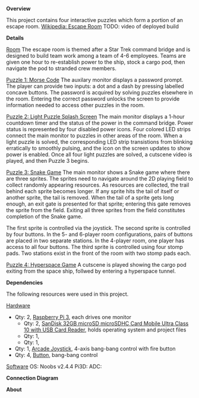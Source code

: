 <b>Overview</b>

This project contains four interactive puzzles which form a portion of an escape room.
<a href="https://en.wikipedia.org/wiki/Escape_room">Wikipedia: Escape Room</a>
TODO: video of deployed build

<b>Details</b>

<u>Room</u>
The escape room is themed after a Star Trek command bridge and is designed to build team work among a team of 4-6 employees.  Teams are given one hour to re-establish power to the ship, stock a cargo pod, then navigate the pod to stranded crew members.

<u>Puzzle 1: Morse Code</u>
The auxilary monitor displays a password prompt.  The player can provide two inputs: a dot and a dash by pressing labelled concave buttons.  The password is acquired by solving puzzles elsewhere in the room.  Entering the correct password unlocks the screen to provide information needed to access other puzzles in the room.

<u>Puzzle 2: Light Puzzle Splash Screen</u>
The main monitor displays a 1-hour countdown timer and the status of the power in the command bridge.  Power status is represented by four disabled power icons.  Four colored LED strips connect the main monitor to puzzles in other areas of the room.  When a light puzzle is solved, the corresponding LED strip transistions from blinking erratically to smoothly pulsing, and the icon on the screen updates to show power is enabled.  Once all four light puzzles are solved, a cutscene video is played, and then Puzzle 3 begins.

<u>Puzzle 3: Snake Game</u>
The main monitor shows a Snake game where there are three sprites.  The sprites need to navigate around the 2D playing field to collect randomly appearing resources.  As resources are collected, the trail behind each sprite becomes longer.  If any sprite hits the tail of itself or another sprite, the tail is removed.  When the tail of a sprite gets long enough, an exit gate is presented for that sprite; entering this gate removes the sprite from the field.  Exiting all three sprites from the field constitutes completion of the Snake game.

The first sprite is controlled via the joystick.  The second sprite is controlled by four buttons.  In the 5- and 6-player room configurations, pairs of buttons are placed in two separate stations.  In the 4-player room, one player has access to all four buttons.  The third sprite is controlled using four stomp pads.  Two stations exist in the front of the room with two stomp pads each.

<u>Puzzle 4: Hyperspace Game</u>
A cutscene is played showing the cargo pod exiting from the space ship, follwed by entering a hyperspace tunnel.  


<b>Dependencies</b>

The following resources were used in this project.

<u>Hardware</u>
* Qty: 2, <a href="https://www.raspberrypi.org/products/raspberry-pi-3-model-b/">Raspberry Pi 3</a>, each drives one monitor
	* Qty: 2, <a href="https://www.newegg.com/Product/Product.aspx?Item=9SIA12K0N93630">SanDisk 32GB microSD microSDHC Card Mobile Ultra Class 10 with USB Card Reader</a>, holds operating system and project files
	* Qty: 1, <a href=""><a/>
	* Qty: 1, <a href=""><a/>
* Qty: 1, <a href="https://www.sparkfun.com/products/9136">Arcade Joystick</a>, 4-axis bang-bang control with fire button
* Qty: 4, <a href="https://www.sparkfun.com/products/9337">Button</a>, bang-bang control

<u>Software</u>
OS: Noobs v2.4.4
Pi3D: 
ADC:



<b>Connection Diagram</b>



<b>About</b>


